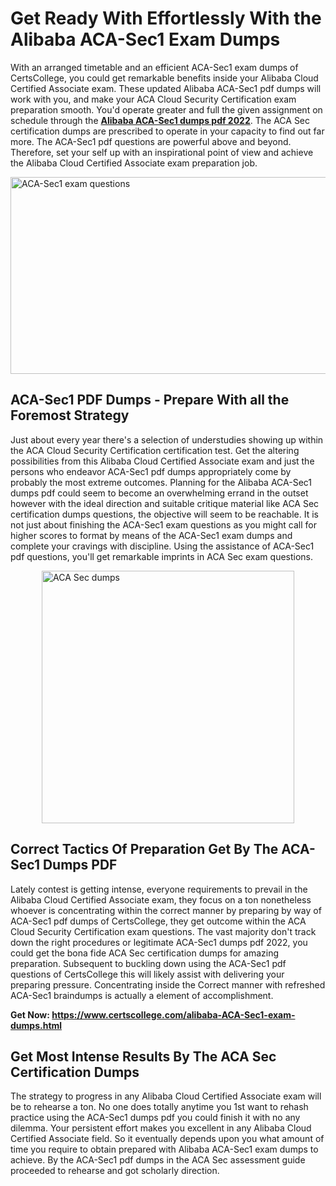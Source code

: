 <h1><strong>Get Ready With Effortlessly With the Alibaba ACA-Sec1 Exam Dumps&nbsp;</strong></h1>
<p><span style="font-weight: 400;">With an arranged timetable and an efficient  ACA-Sec1 exam dumps of CertsCollege, you could get remarkable benefits inside your Alibaba Cloud Certified Associate exam. These updated Alibaba ACA-Sec1 pdf dumps will work with you, and make your ACA Cloud Security Certification exam preparation smooth. You'd operate greater and full the given assignment on schedule through the <strong><a href="https://www.certscollege.com/alibaba-ACA-Sec1-exam-dumps.html">Alibaba ACA-Sec1 dumps pdf 2022</a></strong>. The ACA Sec certification dumps are prescribed to operate in your capacity to find out far more. The  ACA-Sec1 pdf questions are powerful above and beyond. Therefore, set your self up with an inspirational point of view and achieve the Alibaba Cloud Certified Associate exam preparation job.&nbsp;</span></p>
<p><span style="font-weight: 400;"><img style="display: block; margin-left: auto; margin-right: auto;" src="https://i.ibb.co/CPDK3ps/Yellow-and-Blue-Initiative-Blog-Banner.png" alt="ACA-Sec1 exam questions" width="559" height="315" /></span></p>
<h2><strong>ACA-Sec1 PDF Dumps - Prepare With all the Foremost Strategy</strong></h2>
<p><span style="font-weight: 400;">Just about every year there's a selection of understudies showing up within the ACA Cloud Security Certification certification test. Get the altering possibilities from this Alibaba Cloud Certified Associate exam and just the persons who endeavor ACA-Sec1 pdf dumps appropriately come by probably the most extreme outcomes. Planning for the Alibaba ACA-Sec1 dumps pdf could seem to become an overwhelming errand in the outset however with the ideal direction and suitable critique material like ACA Sec certification dumps questions, the objective will seem to be reachable. It is not just about finishing the ACA-Sec1 exam questions as you might call for higher scores to format by means of the ACA-Sec1 exam dumps and complete your cravings with discipline. Using the assistance of ACA-Sec1 pdf questions, you'll get remarkable imprints in ACA Sec exam questions.</span></p>
<p><span style="font-weight: 400;"><a href="https://tinyurl.com/y5sh2avr"><img style="display: block; margin-left: auto; margin-right: auto;" src="https://i.ibb.co/9tMrhdY/Teacher-Appreciation-Invitation.png" alt="ACA Sec dumps " width="404" height="404" /></a></span></p>
<h2><strong>Correct Tactics Of Preparation Get By The ACA-Sec1 Dumps PDF</strong></h2>
<p><span style="font-weight: 400;">Lately contest is getting intense, everyone requirements to prevail in the Alibaba Cloud Certified Associate exam, they focus on a ton nonetheless whoever is concentrating within the correct manner by preparing by way of ACA-Sec1 pdf dumps of CertsCollege, they get outcome within the ACA Cloud Security Certification exam questions. The vast majority don't track down the right procedures or legitimate ACA-Sec1 dumps pdf 2022, you could get the bona fide ACA Sec certification dumps for amazing preparation. Subsequent to buckling down using the  ACA-Sec1 pdf questions of CertsCollege this will likely assist with delivering your preparing pressure. Concentrating inside the Correct manner with refreshed ACA-Sec1 braindumps is actually a element of accomplishment.</span></p>
<p><span style="font-weight: 400;"><strong>Get Now: <a href="https://www.certscollege.com/alibaba-ACA-Sec1-exam-dumps.html">https://www.certscollege.com/alibaba-ACA-Sec1-exam-dumps.html</a></strong></span></p>
<h2><strong>Get Most Intense Results By The ACA Sec Certification Dumps</strong></h2>
<p><span style="font-weight: 400;">The strategy to progress in any Alibaba Cloud Certified Associate exam will be to rehearse a ton. No one does totally anytime you 1st want to rehash practice using the ACA-Sec1 dumps pdf you could finish it with no any dilemma. Your persistent effort makes you excellent in any Alibaba Cloud Certified Associate field. So it eventually depends upon you what amount of time you require to obtain prepared with Alibaba ACA-Sec1 exam dumps to achieve. By the ACA-Sec1 pdf dumps in the ACA Sec assessment guide proceeded to rehearse and got scholarly direction.</span></p>
